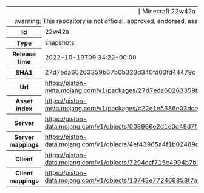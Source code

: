 <html><table>
<tr><td colspan="2" align="center"><img width="0" height="0"><br/>⌈ Minecraft 22w42a ⌋<br/><img width="0" height="0"></td></tr>
<tr><td colspan="2" align="center"><img width="0" height="0"><br/>
:warning: This repository is not official, approved, endorsed, associated or connected with Mojang :warning:
<br/><img width="0" height="0"></td></tr>
<tr><th>Id</th><td>22w42a</td></tr>
<tr><th>Type</th><td>snapshots</td></tr>
<tr><th>Release time</th><td>2022-10-19T09:34:22+00:00</td></tr>
<tr><th>SHA1</th><td>27d7eda60263359b67b0b323d340fd03fd44479c</td></tr>
<tr><th>Url</th><td><a href="https://piston-meta.mojang.com/v1/packages/27d7eda60263359b67b0b323d340fd03fd44479c/22w42a.json">https://piston-meta.mojang.com/v1/packages/27d7eda60263359b67b0b323d340fd03fd44479c/22w42a.json</a></td></tr>
<tr><th>Asset index</th><td><a href="https://piston-meta.mojang.com/v1/packages/c22e1e5386e03dce39f37b64fa77f1d395a3da15/1.json">https://piston-meta.mojang.com/v1/packages/c22e1e5386e03dce39f37b64fa77f1d395a3da15/1.json</a></td></tr>
<tr><th>Server</th><td><a href="https://piston-data.mojang.com/v1/objects/008996e2d1e0d49d7f1b477f69106a6d23c5c103/server.jar">https://piston-data.mojang.com/v1/objects/008996e2d1e0d49d7f1b477f69106a6d23c5c103/server.jar</a></td></tr>
<tr><th>Server mappings</th><td><a href="https://piston-data.mojang.com/v1/objects/4ef43965a4f1b02489d7b41f1b16f6e517047408/server.txt">https://piston-data.mojang.com/v1/objects/4ef43965a4f1b02489d7b41f1b16f6e517047408/server.txt</a></td></tr>
<tr><th>Client</th><td><a href="https://piston-data.mojang.com/v1/objects/7294caf715c4994b7b26f349c823391afb25c495/client.jar">https://piston-data.mojang.com/v1/objects/7294caf715c4994b7b26f349c823391afb25c495/client.jar</a></td></tr>
<tr><th>Client mappings</th><td><a href="https://piston-data.mojang.com/v1/objects/10743e772469858f7ac41667e3b581dcfad60b65/client.txt">https://piston-data.mojang.com/v1/objects/10743e772469858f7ac41667e3b581dcfad60b65/client.txt</a></td></tr>
</table></html>